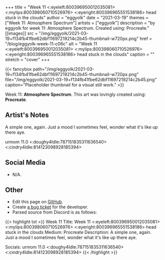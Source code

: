 +++
title =       "Week 11 <:eyeleft:800396950012035081> <:mylips:800398060710526976> <:eyeright:800396965551538186> head stuck in the clouds"
author =      "eggyolk"
date =        "2021-03-19"
themes =      ["Week 11: Atmosphere Spectrum"]
artists =     ["eggyolk"]
description = "by eggyolk for week 11: Atmosphere Spectrum. Created using: Procreate."
[[images]]
      src = "/img/eggyolk/2021-03-19+f134fb41fbe62dbf11697219214c2b45-thumbnail-w720px.png"
      href = "/blog/eggyolk-week-11-c06c"
      alt = "Week 11 <:eyeleft:800396950012035081> <:mylips:800398060710526976> <:eyeright:800396965551538186> head stuck in the clouds"
      caption = ""
      stretch = "cover"
+++

{{< fancybox path="/img/eggyolk/2021-03-19+f134fb41fbe62dbf11697219214c2b45-thumbnail-w720px.png" file="/img/eggyolk/2021-03-19+f134fb41fbe62dbf11697219214c2b45.png" caption="Placeholder thumbnail for a visual still work." >}}


Week 11: **Atmosphere Spectrum**. This art was lovingly created using: **Procreate**.

## Artist's Notes

A simple one, again. Just a mood I sometimes feel, wonder what it's like up there aye. 

urmom 11.0 <:doughy4Idle:787151835311636540> <:cindry4Idle:814123098928185394>

## Social Media

- N/A.

## Other

- Edit this page on [GitHub](https://github.com/teaminkling/web-refresh/edit/main/content/blog/eggyolk-week-11-c06c.md).
- Create [a bug ticket](https://github.com/teaminkling/web-refresh/issues/new?assignees=&labels=bug&template=problem-report.md&title=) for the developer.
- Parsed source from Discord is as follows:

{{< highlight txt >}}
Week 11
Title: Week 11 <:eyeleft:800396950012035081> <:mylips:800398060710526976> <:eyeright:800396965551538186> head stuck in the clouds 
Medium: Procreate
Description: A simple one, again. Just a mood I sometimes feel, wonder what it's like up there aye. 

Socials: urmom 11.0 <:doughy4Idle:787151835311636540> <:cindry4Idle:814123098928185394>
{{< /highlight >}}